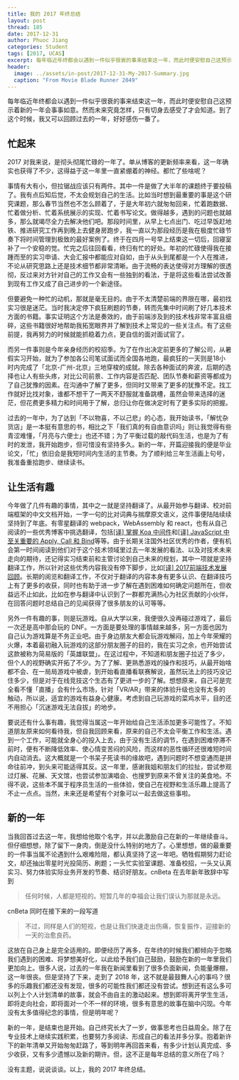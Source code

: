 ```yaml
---
title: 我的 2017 年终总结
layout: post
thread: 185
date: 2017-12-31
author: Phuoc Jiang
categories: Student
tags: [2017, UCAS]
excerpt: 每年临近年终都会以遇到一件似乎很衰的事来结束这一年，而此时便安慰自己这预示着新的一年会事事如意。然而未来究竟怎样，只有切身去感受了才会知道。到了这个时候，我又可以回顾过去的一年，好好感伤一番了。
header:
  image: ../assets/in-post/2017-12-31-My-2017-Summary.jpg
  caption: "From Movie Blade Runner 2049"
---
```


每年临近年终都会以遇到一件似乎很衰的事来结束这一年，而此时便安慰自己这预示着新的一年会事事如意。然而未来究竟怎样，只有切身去感受了才会知道。到了这个时候，我又可以回顾过去的一年，好好感伤一番了。

## 忙起来

2017 对我来说，是彻头彻尾忙碌的一年了。单从博客的更新频率来看，这一年确实也获得了不少，这得益于这一年里一直紧绷着的神经。都忙了些啥呢？

事情有大有小，但拉锯战应该只有两件。其中一件是做了大半年的课题终于要投稿了。我有点后知后觉，不太会规划自己的生活。比如当时想到最重要的事是这个研究课题，那么春节当然也不怎么顾着了，于是大年初六就匆匆回来，忙着跑数据、忙着做分析、忙着系统展示的实现、忙着书写论文。做得越多，遇到的问题也就越多，那么就竭尽全力去解决他们吧。那段时间里，从早上七点出门、吃过早饭赶地铁、推进研究工作再到晚上去健身房跑步，我一直以为那段经历是我在极度忙碌节奏下将时间管理到极致的最好案例了。终于在四月一号早上结束这一切后，回寝室补了一个安稳的觉。忙完之后往回看看，终归有忙的好处。年初的忙碌使得我在接踵而至的实习申请、大会汇报中都能应对自如，由于从头到尾都是一个人在推进，不论从研究思路上还是技术细节都非常清晰。由于流畅的表达使得对方理解的很透彻，反过来对方针对自己的工作又会有一些独到的看法，于是将这些看法尝试改善到现有工作又成了自己进步的一个新途径。

但要避免一种忙的动机，那就是毫无目的。由于不太清楚前端的界限在哪，最初找实习很是迷茫。当时我决定停下疯狂刷题的节奏，转而先集中时间刷了好几本技术方面的书籍。事实证明这个方法是奏效的，由于前端涉及到的技术栈非常丰富且细碎，这些书籍很好地帮助我拓宽眼界并了解到技术上常见的一些关注点。有了这些前提，我再努力的时候就能抓稳着力点，更自信的面对面试官了。

而另一件事则是今年亲身经历的校招季。为了在作出决定前更多的了解公司，从暑假实习开始，就为了参加各公司笔试面试而全国各地跑，最疯狂的一天则是18小时内完成了「北京-广州-北京」三地穿梭的成就。除去各种面试的奔波，后期的选择也让人有些头疼，对比公司前景、工作内容是否匹配、团队节奏和薪资等都成为了自己犹豫的因素。在沟通中了解了更多，但同时又带来了更多的犹豫不定。找工作就好比找对象，谁都不想干了一两天不舒服就准备跳槽，虽然会带来选择的迷茫，但花费更多精力和时间用于了解，总归让你在做决定时有了更多实际的把握。

过去的一年中，为了达到「不以物喜，不以己悲」的心态，我开始读书，「解忧杂货店」是一本挺有意思的书，相比之下「我们真的有自由意识吗」则让我觉得有些青涩难懂，「月亮与六便士」也还不错；为了平衡过载的敲代码生活，也是为了有时的发泄，我开始跑步，但可惜没有坚持多久。新的一年，开篇迎接我的便是毕业论文，「忙」依旧会是我短时间内生活的主节奏。为了顺利给三年生活画上句号，我准备重拾跑步、继续读书。

## 让生活有趣

今年做了几件有趣的事情，其中之一就是坚持翻译了。从最开始参与翻译、校对前端框架的中文文档开始，一字一句的比对词典与揣摩原文语义，这件事便陆陆续续坚持到了年底。有零星翻译的 webpack，WebAssembly 和 react，也有从自己阅读的一些优秀博客中挑选翻译，包括[[译] 掌握 Koa 中间件](https://phuoc852312.github.io/2017/11/10/Mastering-Koa-Middleware/)和[[译] JavaScript 中至关重要的 Apply, Call 和 Bind](https://phuoc852312.github.io/2017/05/07/Full-Usage-of-Apply-Call-and-Bind-in-JavaScript/)等等。由于长期关注国外社区优秀的作者，便有机会第一时间阅读到他们对于这个技术领域里过去一年发展的看法、以及对技术未来走向的期待，还记得实习结束前和主管讨论到自己未来的规划，其中一项就是坚持翻译工作，所以针对这些优秀内容我没有停下脚步，比如[[译] 2017前端技术发展回顾](https://phuoc852312.github.io/2017/12/18/A-Recap-of-Front-End-Development-in-2017/)。长期的阅览和翻译工作，不仅对于翻译的内容本身有更多认识、在翻译技巧上有了更多的收获，同时也有助于进一步了解在遇到困难如何确定问题所在，但收益远不止如此，比如在参与翻译中认识到了一群都充满热心为社区贡献的小伙伴，在回答问题时总结自己的见闻获得了很多朋友的认可等等。

另外一件有趣的事，则是玩游戏。自从大学以来，我便很久没再碰过游戏了，最后一次还是高中那会玩的 DNF。一方面是要处理的事情越来越多，另一方面也因为自己认为游戏算是不务正业吧。由于身边朋友大都会玩游戏解闷，加上今年荣耀的火爆，本着最初融入玩游戏的这部分朋友圈子的目的，我在实习之余，也开始尝试这款被称为简易版的「英雄联盟」。在这过程中，不知道和朋友圈子拉近了多少，但个人的视野确实开拓了不少。为了了解、更熟悉游戏的操作和技巧，从最开始啥都不会、在一局局游戏中被虐，到开始看直播看联赛解说，虽然玩法上的技巧没记住多少，但是对于在线竞技这个生态有了更进一步的了解。想想原来，自己可是完全看不懂「直播」会有什么市场，针对「VR/AR」带来的体验升级也没有太多的触动，所以说，适宜的游戏有益身心健康。考虑到自己玩游戏的菜鸡水平，目的还不用担心「沉迷游戏无法自拔」的地步。

要说还有什么事有趣，我觉得当属这一年开始给自己生活添加更多可能性了。不知道朋友原来如何看待我，但自我回顾来看，原来的自己不太会平衡工作和生活。遇到一个工作，可能就全身心的投入上去，由于没有生活的调节，在遇到困难停滞不前时，便有不断降低效率、使心情变苦闷的风险，而这样的恶性循环还很难短时间内自动消去。这大概就是一个书呆子死读书的缘故吧，遇到问题时不想变通而是拼命往前冲，到头来可能适得其反。这一年里，感谢我姐和朋友们的拉扯，尝试参观过灯展、花展、天文馆，也尝试参加演唱会、也搜罗到原来不曾关注的美食地。不得不说，这些本不属于程序员生活的一些体验，使自己在视野和生活乐趣上提高了不止一点点。当然，未来还是希望有个对象可以一起去做这些事啦。

## 新的一年

当我回首过去这一年，我想给他取个名字，并以此激励自己在新的一年继续奋斗。但仔细想想，除了留下一身肉，倒是没什么特别的地方了。心里想想，做的最重要的一件事当属不论遇到什么艰难险阻，都认真坚持了这一年吧。牺牲假期努力赶论文，却还抽出零星时光投简历、刷题；一头忙实验室课题、准备校招，一头又认真实习、努力体验实际业务开发的节奏、结识好朋友。cnBeta 在去年新年致辞中写到

> 任何时候，人都是短视的。短暂几年的幸福会让我们误认为那就是永远。

cnBeta 同时在接下来的一段写道

> 不过，同样是人们的短视，也是让我们快速走出伤痛，恢复振作，迎接新的一天的治愈良药。

这放在自己身上是完全适用的。即便经历了再多，在年终的时候我们都倾向于忽略我们遇到的困难、将梦想美好化，以此给予我们自己鼓励，鼓励在新的一年里我们更加向上。很多人说，过去的一年我在新闻里看到了很多负面新闻，负能量爆棚，这一年很丧。但是坚持了下来，走到了 2018 年，这不就是最鼓舞人心的事吗？很多的乐趣我们都还没有发现，很多的可能性我们都还没有尝试。想到还有这么多可以列上个人计划清单的故事，就会不由自主的激动起来。想到即将离开学生生活，即将走向社会，即将面对一个不一样的环境，很多有意思的故事在脑中闪现。今年没有太多值得纪念的事情，但是明年呢？

新的一年，是结束也是开始。自己终究长大了一岁，做事思考也日益周全。除了在专业技术上继续实践积累，也要努力多阅读、形成自己的看法并多分享。抱着新许下的新年清单又开始匆匆赶路了，等到明年再回首来看，有多少计划认真完成、多少收获，又有多少遗憾以及新的期许。但，这不正是每年总结的意义所在了吗？

没有主题，说说谈谈。以上，我的 2017 年终总结。